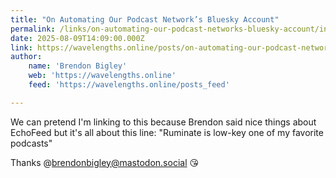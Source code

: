 ```yaml
---
title: "On Automating Our Podcast Network’s Bluesky Account"
permalink: /links/on-automating-our-podcast-networks-bluesky-account/index.html
date: 2025-08-09T14:09:00.000Z
link: https://wavelengths.online/posts/on-automating-our-podcast-networks-bluesky-account
author:
    name: 'Brendon Bigley'
    web: 'https://wavelengths.online'
    feed: 'https://wavelengths.online/posts_feed'

---
```


We can pretend I'm linking to this because Brendon said nice things about EchoFeed but it's all about this line: "Ruminate is low-key one of my favorite podcasts"

Thanks @brendonbigley@mastodon.social 😘